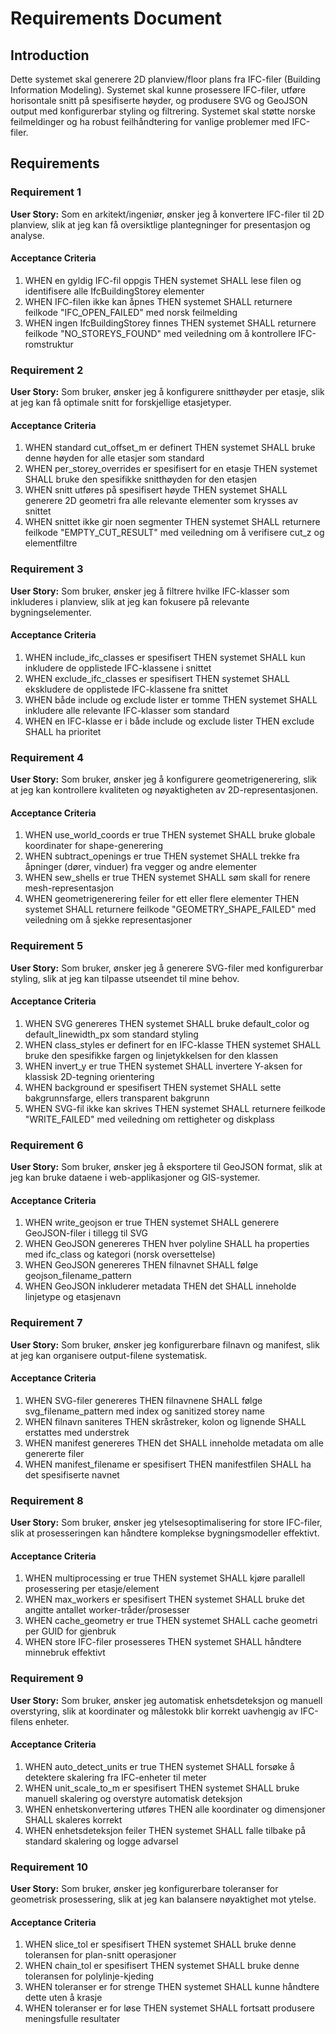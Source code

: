 # Requirements Document

## Introduction

Dette systemet skal generere 2D planview/floor plans fra IFC-filer (Building Information Modeling). Systemet skal kunne prosessere IFC-filer, utføre horisontale snitt på spesifiserte høyder, og produsere SVG og GeoJSON output med konfigurerbar styling og filtrering. Systemet skal støtte norske feilmeldinger og ha robust feilhåndtering for vanlige problemer med IFC-filer.

## Requirements

### Requirement 1

**User Story:** Som en arkitekt/ingeniør, ønsker jeg å konvertere IFC-filer til 2D planview, slik at jeg kan få oversiktlige plantegninger for presentasjon og analyse.

#### Acceptance Criteria

1. WHEN en gyldig IFC-fil oppgis THEN systemet SHALL lese filen og identifisere alle IfcBuildingStorey elementer
2. WHEN IFC-filen ikke kan åpnes THEN systemet SHALL returnere feilkode "IFC_OPEN_FAILED" med norsk feilmelding
3. WHEN ingen IfcBuildingStorey finnes THEN systemet SHALL returnere feilkode "NO_STOREYS_FOUND" med veiledning om å kontrollere IFC-romstruktur

### Requirement 2

**User Story:** Som bruker, ønsker jeg å konfigurere snitthøyder per etasje, slik at jeg kan få optimale snitt for forskjellige etasjetyper.

#### Acceptance Criteria

1. WHEN standard cut_offset_m er definert THEN systemet SHALL bruke denne høyden for alle etasjer som standard
2. WHEN per_storey_overrides er spesifisert for en etasje THEN systemet SHALL bruke den spesifikke snitthøyden for den etasjen
3. WHEN snitt utføres på spesifisert høyde THEN systemet SHALL generere 2D geometri fra alle relevante elementer som krysses av snittet
4. WHEN snittet ikke gir noen segmenter THEN systemet SHALL returnere feilkode "EMPTY_CUT_RESULT" med veiledning om å verifisere cut_z og elementfiltre

### Requirement 3

**User Story:** Som bruker, ønsker jeg å filtrere hvilke IFC-klasser som inkluderes i planview, slik at jeg kan fokusere på relevante bygningselementer.

#### Acceptance Criteria

1. WHEN include_ifc_classes er spesifisert THEN systemet SHALL kun inkludere de opplistede IFC-klassene i snittet
2. WHEN exclude_ifc_classes er spesifisert THEN systemet SHALL ekskludere de opplistede IFC-klassene fra snittet
3. WHEN både include og exclude lister er tomme THEN systemet SHALL inkludere alle relevante IFC-klasser som standard
4. WHEN en IFC-klasse er i både include og exclude lister THEN exclude SHALL ha prioritet

### Requirement 4

**User Story:** Som bruker, ønsker jeg å konfigurere geometrigenerering, slik at jeg kan kontrollere kvaliteten og nøyaktigheten av 2D-representasjonen.

#### Acceptance Criteria

1. WHEN use_world_coords er true THEN systemet SHALL bruke globale koordinater for shape-generering
2. WHEN subtract_openings er true THEN systemet SHALL trekke fra åpninger (dører, vinduer) fra vegger og andre elementer
3. WHEN sew_shells er true THEN systemet SHALL søm skall for renere mesh-representasjon
4. WHEN geometrigenerering feiler for ett eller flere elementer THEN systemet SHALL returnere feilkode "GEOMETRY_SHAPE_FAILED" med veiledning om å sjekke representasjoner

### Requirement 5

**User Story:** Som bruker, ønsker jeg å generere SVG-filer med konfigurerbar styling, slik at jeg kan tilpasse utseendet til mine behov.

#### Acceptance Criteria

1. WHEN SVG genereres THEN systemet SHALL bruke default_color og default_linewidth_px som standard styling
2. WHEN class_styles er definert for en IFC-klasse THEN systemet SHALL bruke den spesifikke fargen og linjetykkelsen for den klassen
3. WHEN invert_y er true THEN systemet SHALL invertere Y-aksen for klassisk 2D-tegning orientering
4. WHEN background er spesifisert THEN systemet SHALL sette bakgrunnsfarge, ellers transparent bakgrunn
5. WHEN SVG-fil ikke kan skrives THEN systemet SHALL returnere feilkode "WRITE_FAILED" med veiledning om rettigheter og diskplass

### Requirement 6

**User Story:** Som bruker, ønsker jeg å eksportere til GeoJSON format, slik at jeg kan bruke dataene i web-applikasjoner og GIS-systemer.

#### Acceptance Criteria

1. WHEN write_geojson er true THEN systemet SHALL generere GeoJSON-filer i tillegg til SVG
2. WHEN GeoJSON genereres THEN hver polyline SHALL ha properties med ifc_class og kategori (norsk oversettelse)
3. WHEN GeoJSON genereres THEN filnavnet SHALL følge geojson_filename_pattern
4. WHEN GeoJSON inkluderer metadata THEN det SHALL inneholde linjetype og etasjenavn

### Requirement 7

**User Story:** Som bruker, ønsker jeg konfigurerbare filnavn og manifest, slik at jeg kan organisere output-filene systematisk.

#### Acceptance Criteria

1. WHEN SVG-filer genereres THEN filnavnene SHALL følge svg_filename_pattern med index og sanitized storey name
2. WHEN filnavn saniteres THEN skråstreker, kolon og lignende SHALL erstattes med understrek
3. WHEN manifest genereres THEN det SHALL inneholde metadata om alle genererte filer
4. WHEN manifest_filename er spesifisert THEN manifestfilen SHALL ha det spesifiserte navnet

### Requirement 8

**User Story:** Som bruker, ønsker jeg ytelsesoptimalisering for store IFC-filer, slik at prosesseringen kan håndtere komplekse bygningsmodeller effektivt.

#### Acceptance Criteria

1. WHEN multiprocessing er true THEN systemet SHALL kjøre parallell prosessering per etasje/element
2. WHEN max_workers er spesifisert THEN systemet SHALL bruke det angitte antallet worker-tråder/prosesser
3. WHEN cache_geometry er true THEN systemet SHALL cache geometri per GUID for gjenbruk
4. WHEN store IFC-filer prosesseres THEN systemet SHALL håndtere minnebruk effektivt

### Requirement 9

**User Story:** Som bruker, ønsker jeg automatisk enhetsdeteksjon og manuell overstyring, slik at koordinater og målestokk blir korrekt uavhengig av IFC-filens enheter.

#### Acceptance Criteria

1. WHEN auto_detect_units er true THEN systemet SHALL forsøke å detektere skalering fra IFC-enheter til meter
2. WHEN unit_scale_to_m er spesifisert THEN systemet SHALL bruke manuell skalering og overstyre automatisk deteksjon
3. WHEN enhetskonvertering utføres THEN alle koordinater og dimensjoner SHALL skaleres korrekt
4. WHEN enhetsdeteksjon feiler THEN systemet SHALL falle tilbake på standard skalering og logge advarsel

### Requirement 10

**User Story:** Som bruker, ønsker jeg konfigurerbare toleranser for geometrisk prosessering, slik at jeg kan balansere nøyaktighet mot ytelse.

#### Acceptance Criteria

1. WHEN slice_tol er spesifisert THEN systemet SHALL bruke denne toleransen for plan-snitt operasjoner
2. WHEN chain_tol er spesifisert THEN systemet SHALL bruke denne toleransen for polylinje-kjeding
3. WHEN toleranser er for strenge THEN systemet SHALL kunne håndtere dette uten å krasje
4. WHEN toleranser er for løse THEN systemet SHALL fortsatt produsere meningsfulle resultater